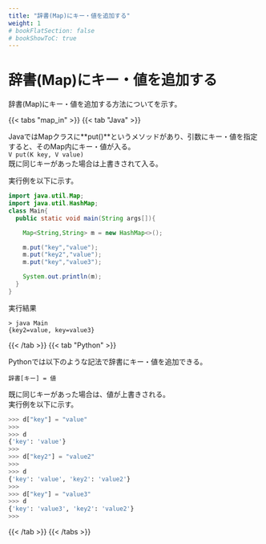 ```yaml
---
title: "辞書(Map)にキー・値を追加する"
weight: 1
# bookFlatSection: false
# bookShowToC: true
---
```


# 辞書(Map)にキー・値を追加する

辞書(Map)にキー・値を追加する方法についてを示す。  


{{< tabs "map_in" >}}
{{< tab "Java" >}}

JavaではMapクラスに**put()**というメソッドがあり、引数にキー・値を指定すると、そのMap内にキー・値が入る。  
`V put(K key, V value)`   
既に同じキーがあった場合は上書きされて入る。  

実行例を以下に示す。  

```java
import java.util.Map;
import java.util.HashMap;
class Main{
  public static void main(String args[]){

    Map<String,String> m = new HashMap<>();

    m.put("key","value");
    m.put("key2","value");
    m.put("key","value3");

    System.out.println(m);
  }
}
```

実行結果
```
> java Main
{key2=value, key=value3}
```

{{< /tab >}}
{{< tab "Python" >}}

Pythonでは以下のような記法で辞書にキー・値を追加できる。  

`辞書[キー] = 値`  

既に同じキーがあった場合は、値が上書きされる。  
実行例を以下に示す。  

```python
>>> d["key"] = "value"
>>> 
>>> d
{'key': 'value'}
>>> 
>>> d["key2"] = "value2"
>>> 
>>> d
{'key': 'value', 'key2': 'value2'}
>>> 
>>> d["key"] = "value3"
>>> d
{'key': 'value3', 'key2': 'value2'}
>>> 
```

{{< /tab >}}
{{< /tabs >}}



